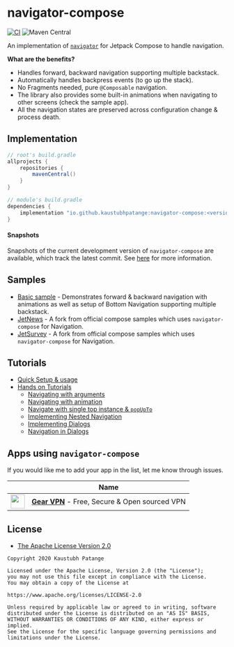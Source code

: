 # navigator-compose

[![CI](https://github.com/KaustubhPatange/navigator/actions/workflows/build-compose.yml/badge.svg)](https://github.com/KaustubhPatange/navigator/actions/workflows/build-compose.yml)
![Maven Central](https://img.shields.io/maven-central/v/io.github.kaustubhpatange/navigator-compose)

An implementation of [`navigator`](https://github.com/KaustubhPatange/navigator) for Jetpack Compose to handle navigation.

**What are the benefits?**

- Handles forward, backward navigation supporting multiple backstack.
- Automatically handles backpress events (to go up the stack).
- No Fragments needed, pure `@Composable` navigation.
- The library also provides some built-in animations when navigating to other screens (check the sample app).
- All the navigation states are preserved across configuration change & process death.

## Implementation

```groovy
// root's build.gradle
allprojects {
    repositories {
        mavenCentral()
    }
}
```

```groovy
// module's build.gradle
dependencies {
    implementation "io.github.kaustubhpatange:navigator-compose:<version>"
}
```

#### Snapshots

Snapshots of the current development version of `navigator-compose` are available, which track the latest commit. See [here](https://github.com/KaustubhPatange/navigator/wiki/Using-a-Snapshot-Version) for more information.

## Samples

- [Basic sample](/samples/basic-sample) - Demonstrates forward & backward navigation with animations as well as setup of Bottom Navigation supporting multiple backstack.
- [JetNews](https://github.com/KaustubhPatange/compose-samples/tree/main/JetNews) - A fork from official compose samples which uses `navigator-compose` for Navigation.
- [JetSurvey](https://github.com/KaustubhPatange/compose-samples/tree/main/Jetsurvey) - A fork from official compose samples which uses `navigator-compose` for Navigation.

## Tutorials

- [Quick Setup & usage](https://github.com/KaustubhPatange/navigator/wiki/Compose-Navigator-Setup)
- [Hands on Tutorials](https://github.com/KaustubhPatange/navigator/wiki/Compose-Navigator-Tutorials)
  - [Navigating with arguments](https://github.com/KaustubhPatange/navigator/wiki/Compose-Navigator-Tutorials#navigating-with-arguments)
  - [Navigating with animation](https://github.com/KaustubhPatange/navigator/wiki/Compose-Navigator-Tutorials#navigating-with-animation)
  - [Navigate with single top instance & `popUpTo`](https://github.com/KaustubhPatange/navigator/wiki/Compose-Navigator-Tutorials#navigate-with-single-top-instance-&-popUpTo)
  - [Implementing Nested Navigation](https://github.com/KaustubhPatange/navigator/wiki/Compose-Navigator-Tutorials#implementing-nested-navigation)
  - [Implementing Dialogs](https://github.com/KaustubhPatange/navigator/wiki/Compose-Navigator-Tutorials#implementing-dialogs)
  - [Navigation in Dialogs](https://github.com/KaustubhPatange/navigator/wiki/Compose-Navigator-Tutorials#navigation-in-dialogs)

## Apps using `navigator-compose`

If you would like me to add your app in the list, let me know through issues.

|                                                                                                                                                    | Name                                                                                          |
| -------------------------------------------------------------------------------------------------------------------------------------------------- | --------------------------------------------------------------------------------------------- |
| <img width="32px" src="https://raw.githubusercontent.com/KaustubhPatange/Gear-VPN/master/app/src/main/res/mipmap-xxxhdpi/ic_launcher_round.png" /> | [**Gear VPN**](https://github.com/KaustubhPatange/Gear-VPN) - Free, Secure & Open sourced VPN |

## License

- [The Apache License Version 2.0](https://www.apache.org/licenses/LICENSE-2.0.txt)

```
Copyright 2020 Kaustubh Patange

Licensed under the Apache License, Version 2.0 (the "License");
you may not use this file except in compliance with the License.
You may obtain a copy of the License at

https://www.apache.org/licenses/LICENSE-2.0

Unless required by applicable law or agreed to in writing, software
distributed under the License is distributed on an "AS IS" BASIS,
WITHOUT WARRANTIES OR CONDITIONS OF ANY KIND, either express or implied.
See the License for the specific language governing permissions and
limitations under the License.
```
